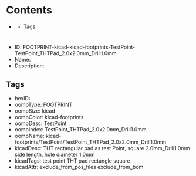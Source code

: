 



Contents
========

* [](#)
	* [Tags](#tags)

# 

- ID: FOOTPRINT-kicad-kicad-footprints-TestPoint-TestPoint_THTPad_2.0x2.0mm_Drill1.0mm
- Name: 
- Description: 

## Tags

- hexID: 
- oompType: FOOTPRINT
- oompSize: kicad
- oompColor: kicad-footprints
- oompDesc: TestPoint
- oompIndex: TestPoint_THTPad_2.0x2.0mm_Drill1.0mm
- oompName: kicad-footprints/TestPoint/TestPoint_THTPad_2.0x2.0mm_Drill1.0mm
- kicadDesc: THT rectangular pad as test Point, square 2.0mm_Drill1.0mm  side length, hole diameter 1.0mm
- kicadTags: test point THT pad rectangle square
- kicadAttr: exclude_from_pos_files exclude_from_bom
